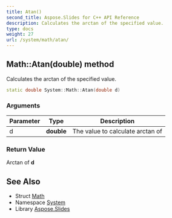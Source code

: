 ```yaml
---
title: Atan()
second_title: Aspose.Slides for C++ API Reference
description: Calculates the arctan of the specified value.
type: docs
weight: 27
url: /system/math/atan/
---
```

## Math::Atan(double) method


Calculates the arctan of the specified value.

```cpp
static double System::Math::Atan(double d)
```


### Arguments

| Parameter | Type | Description |
| --- | --- | --- |
| d | **double** | The value to calculate arctan of |

### Return Value

Arctan of **d**

## See Also

* Struct [Math](../)
* Namespace [System](../../)
* Library [Aspose.Slides](../../../)